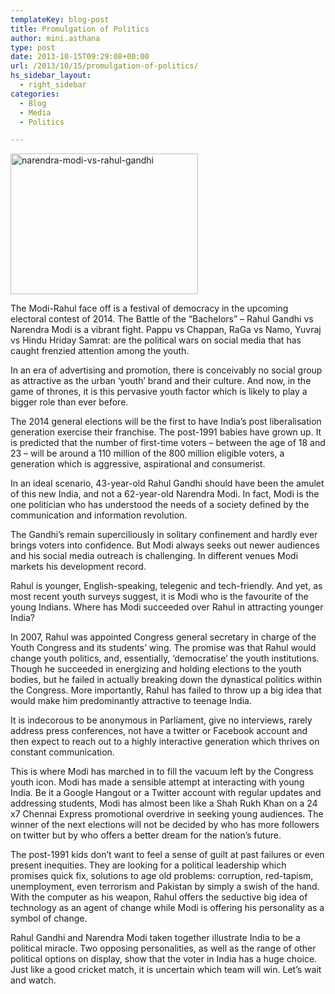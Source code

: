 ```yaml
---
templateKey: blog-post
title: Promulgation of Politics
author: mini.asthana
type: post
date: 2013-10-15T09:29:08+00:00
url: /2013/10/15/promulgation-of-politics/
hs_sidebar_layout:
  - right_sidebar
categories:
  - Blog
  - Media
  - Politics

---
```

<img class="aligncenter size-full wp-image-389" src="https://i2.wp.com/ilaasthana.in/wp-content/uploads/2013/10/narendra-modi-vs-rahul-gandhi.jpg?resize=300%2C225" alt="narendra-modi-vs-rahul-gandhi" width="300" height="225" data-recalc-dims="1" />

The Modi-Rahul face off is a festival of democracy in the upcoming electoral contest of 2014. The Battle of the &#8220;Bachelors&#8221; &#8211; Rahul Gandhi vs Narendra Modi is a vibrant fight. Pappu vs Chappan, RaGa vs Namo, Yuvraj vs Hindu Hriday Samrat: are the political wars on social media that has caught frenzied attention among the youth.
  
In an era of advertising and promotion, there is conceivably no social group as attractive as the urban &#8216;youth&#8217; brand and their culture. And now, in the game of thrones, it is this pervasive youth factor which is likely to play a bigger role than ever before.
  
The 2014 general elections will be the first to have India&#8217;s post liberalisation generation exercise their franchise. The post-1991 babies have grown up. It is predicted that the number of first-time voters &#8211; between the age of 18 and 23 &#8211; will be around a 110 million of the 800 million eligible voters, a generation which is aggressive, aspirational and consumerist.
  
In an ideal scenario, 43-year-old Rahul Gandhi should have been the amulet of this new India, and not a 62-year-old Narendra Modi. In fact, Modi is the one politician who has understood the needs of a society defined by the communication and information revolution.
  
The Gandhi’s remain superciliously in solitary confinement and hardly ever brings voters into confidence. But Modi always seeks out newer audiences and his social media outreach is challenging. In different venues Modi markets his development record.
  
Rahul is younger, English-speaking, telegenic and tech-friendly. And yet, as most recent youth surveys suggest, it is Modi who is the favourite of the young Indians. Where has Modi succeeded over Rahul in attracting younger India?
  
In 2007, Rahul was appointed Congress general secretary in charge of the Youth Congress and its students&#8217; wing. The promise was that Rahul would change youth politics, and, essentially, &#8216;democratise&#8217; the youth institutions. Though he succeeded in energizing and holding elections to the youth bodies, but he failed in actually breaking down the dynastical politics within the Congress. More importantly, Rahul has failed to throw up a big idea that would make him predominantly attractive to teenage India.
  
It is indecorous to be anonymous in Parliament, give no interviews, rarely address press conferences, not have a twitter or Facebook account and then expect to reach out to a highly interactive generation which thrives on constant communication.
  
This is where Modi has marched in to fill the vacuum left by the Congress youth icon. Modi has made a sensible attempt at interacting with young India. Be it a Google Hangout or a Twitter account with regular updates and addressing students, Modi has almost been like a Shah Rukh Khan on a 24 x7 Chennai Express promotional overdrive in seeking young audiences. The winner of the next elections will not be decided by who has more followers on twitter but by who offers a better dream for the nation’s future.

The post-1991 kids don&#8217;t want to feel a sense of guilt at past failures or even present inequities. They are looking for a political leadership which promises quick fix, solutions to age old problems: corruption, red-tapism, unemployment, even terrorism and Pakistan by simply a swish of the hand. With the computer as his weapon, Rahul offers the seductive big idea of technology as an agent of change while Modi is offering his personality as a symbol of change.
  
Rahul Gandhi and Narendra Modi taken together illustrate India to be a political miracle. Two opposing personalities, as well as the range of other political options on display, show that the voter in India has a huge choice. Just like a good cricket match, it is uncertain which team will win. Let’s wait and watch.
